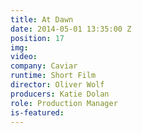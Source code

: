 ```yaml
---
title: At Dawn
date: 2014-05-01 13:35:00 Z
position: 17
img: 
video: 
company: Caviar
runtime: Short Film
director: Oliver Wolf
producers: Katie Dolan
role: Production Manager
is-featured: 
---
```



